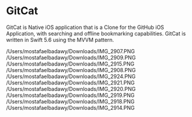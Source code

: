 # GitCat
GitCat is Native iOS application that is a Clone for the GitHub iOS Application, with searching and offline bookmarking capabilities.
GitCat is written in Swift 5.6 using the MVVM pattern.


/Users/mostafaelbadawy/Downloads/IMG_2907.PNG
/Users/mostafaelbadawy/Downloads/IMG_2909.PNG
/Users/mostafaelbadawy/Downloads/IMG_2915.PNG
/Users/mostafaelbadawy/Downloads/IMG_2908.PNG
/Users/mostafaelbadawy/Downloads/IMG_2924.PNG
/Users/mostafaelbadawy/Downloads/IMG_2921.PNG
/Users/mostafaelbadawy/Downloads/IMG_2920.PNG
/Users/mostafaelbadawy/Downloads/IMG_2919.PNG
/Users/mostafaelbadawy/Downloads/IMG_2918.PNG
/Users/mostafaelbadawy/Downloads/IMG_2914.PNG
